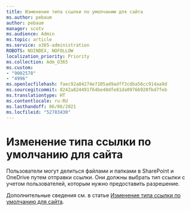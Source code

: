 ```yaml
---
title: Изменение типа ссылки по умолчанию для сайта
ms.author: pebaum
author: pebaum
manager: scotv
ms.audience: Admin
ms.topic: article
ms.service: o365-administration
ROBOTS: NOINDEX, NOFOLLOW
localization_priority: Priority
ms.collection: Adm_O365
ms.custom:
- "9002578"
- "4996"
ms.openlocfilehash: faec92a04274e7105ad9adff3cdba56cc914aa9d
ms.sourcegitcommit: 8242a824491f64be48dfe81da09766920fbd7feb
ms.translationtype: HT
ms.contentlocale: ru-RU
ms.lasthandoff: 06/06/2021
ms.locfileid: "52783430"
---
```

# <a name="change-the-default-link-type-for-a-site"></a>Изменение типа ссылки по умолчанию для сайта

Пользователи могут делиться файлами и папками в SharePoint и OneDrive путем отправки ссылки. Они должны выбрать тип ссылки с учетом пользователей, которым нужно предоставить разрешение.

Дополнительные сведения см. в статье [Изменение типа ссылки по умолчанию для сайта](/sharepoint/change-default-sharing-link).
